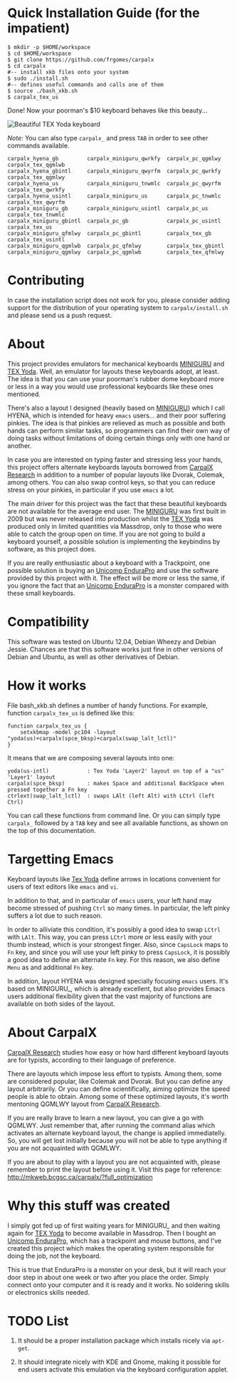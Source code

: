 Quick Installation Guide (for the impatient)
============================================

    $ mkdir -p $HOME/workspace
    $ cd $HOME/workspace
    $ git clone https://github.com/frgomes/carpalx
    $ cd carpalx
	#-- install xkb files onto your system
    $ sudo ./install.sh
    #-- defines useful commands and calls one of them
    $ source ./bash_xkb.sh
    $ carpalx_tex_us

Done! Now your poorman's $10 keyboard behaves like this beauty...

![Beautiful TEX Yoda keyboard]

_Note_: You can also type ``carpalx_`` and press ``TAB`` in order to see other commands available.

    carpalx_hyena_gb         carpalx_miniguru_qwrkfy  carpalx_pc_qgmlwy        carpalx_tex_qgmlwb
    carpalx_hyena_gbintl     carpalx_miniguru_qwyrfm  carpalx_pc_qwrkfy        carpalx_tex_qgmlwy
    carpalx_hyena_us         carpalx_miniguru_tnwmlc  carpalx_pc_qwyrfm        carpalx_tex_qwrkfy
    carpalx_hyena_usintl     carpalx_miniguru_us      carpalx_pc_tnwmlc        carpalx_tex_qwyrfm
    carpalx_miniguru_gb      carpalx_miniguru_usintl  carpalx_pc_us            carpalx_tex_tnwmlc
    carpalx_miniguru_gbintl  carpalx_pc_gb            carpalx_pc_usintl        carpalx_tex_us
    carpalx_miniguru_qfmlwy  carpalx_pc_gbintl        carpalx_tex_gb           carpalx_tex_usintl
    carpalx_miniguru_qgmlwb  carpalx_pc_qfmlwy        carpalx_tex_gbintl
    carpalx_miniguru_qgmlwy  carpalx_pc_qgmlwb        carpalx_tex_qfmlwy


Contributing
============

In case the installation script does not work for you, please consider adding support for the
distribution of your operating system to ``carpalx/install.sh`` and please send us a push request.


About
=====

This project provides emulators for mechanical keyboards [MINIGURU] and [TEX Yoda]. Well, an emulator for layouts these keyboards adopt, at least. The idea is that you can use your poorman's rubber dome keyboard more or less in a way you would use professional keyboards like these ones mentioned.

There's also a layout I designed (heavily based on [MINIGURU]) which I call HYENA, which is intended for heavy ``emacs`` users... and their poor suffering pinkies. The idea is that pinkies are relieved as much as possible and both hands can perform similar tasks, so programmers can find their own way of doing tasks without limitations of doing certain things only with one hand or another.

In case you are interested on typing faster and stressing less your hands, this project offers alternate keyboards layouts borrowed from [CarpalX Research] in addition to a number of popular layouts like Dvorak, Colemak, among others. You can also swap control keys, so that you can reduce stress on your pinkies, in particular if you use ``emacs`` a lot.

The main driver for this project was the fact that these beautiful keyboards are not available for the average end user. The [MINIGURU] was first built in 2009 but was never released into production whilst the [TEX Yoda] was produced only in limited quantities via Massdrop, only to those who were able to catch the group open on time. If you are not going to build a keyboard yourself, a possible solution is implementing the keybindins by software, as this project does.

If you are really enthusiastic about a keyboard with a Trackpoint, one possible solution is buying an [Unicomp EnduraPro] and use the software provided by this project with it. The effect will be more or less the same, if you ignore the fact that an [Unicomp EnduraPro] is a monster compared with these small keyboards.


Compatibility
=============

This software was tested on Ubuntu 12.04, Debian Wheezy and Debian Jessie. Chances are that this software works just fine in other versions of Debian and Ubuntu, as well as other derivatives of Debian.


How it works
============

File bash_xkb.sh defines a number of handy functions. For example, function ``carpalx_tex_us`` is defined like this:

    function carpalx_tex_us {
        setxkbmap -model pc104 -layout "yoda(us)+carpalx(spce_bksp)+carpalx(swap_lalt_lctl)"
    }


It means that we are composing several layouts into one:

    yoda(us-intl)            : Tex Yoda 'Layer2' layout on top of a "us" 'Layer1' layout
    carpalx(spce_bksp)       : makes Space and additional BackSpace when pressed together a Fn key
    ctrlext(swap_lalt_lctl)  : swaps LAlt (left Alt) with LCtrl (left Ctrl)

You can call these functions from command line. Or you can simply type ``carpalx_`` followed by a ``TAB`` key and see all available functions, as shown on the top of this documentation.


Targetting Emacs
================

Keyboard layouts like [Tex Yoda] define arrows in locations convenient for users of text editors like ``emacs`` and ``vi``.

In addition to that, and in particular of ``emacs`` users, your left hand may become stressed of pushing ``Ctrl`` so many times. In particular, the left pinky suffers a lot due to such reason.

In order to alliviate this condition, it's possibly a good idea to swap ``LCtrl`` with ``LAlt``. This way, you can press ``LCtrl`` more or less easily with your thumb instead, which is your strongest finger. Also, since ``CapsLock`` maps to ``Fn`` key, and since you will use your left pinky to press ``CapsLock``, it is possibly a good idea to define an alternate ``Fn`` key. For this reason, we also define ``Menu`` as and additional ``Fn`` key.

In addition, layout HYENA was designed specially focusing ``emacs`` users. It's based on MINIGURU_, which is already excellent, but also provides Emacs users additional flexibility given that the vast majority of functions are available on both sides of the layout.


About CarpalX
=============

[CarpalX Research] studies how easy or how hard different keyboard layouts are for typists, according to their language of preference.

There are layouts which impose less effort to typists. Among them, some are considered popular, like Colemak and Dvorak. But you can define any layout arbitrarily. Or you can define scientifically, aiming optimize the speed people is able to obtain. Among some of these optimized layouts, it's worth mentoning QGMLWY layout from [CarpalX Research].

If you are really brave to learn a new layout, you can give a go with QGMLWY. Just remember that, after running the command alias which activates an alternate keyboard layout, the change is applied immediatelly. So, you will get lost initially because you will not be able to type anything if you are not acquainted with QGMLWY.

If you are about to play with a layout you are not acquainted with, please remember to print the layout before using it. Visit this page for reference: http://mkweb.bcgsc.ca/carpalx/?full_optimization


Why this stuff was created
==========================

I simply got fed up of first waiting years for MINIGURU_ and then waiting again for [TEX Yoda] to become available in Massdrop. Then I bought an [Unicomp EnduraPro], which has a trackpoint and mouse buttons, and I've created this project which makes the operating system responsible for doing the job, not the keyboard.

This is true that EnduraPro is a monster on your desk, but it will reach your door step in about one week or two after you place the order. Simply connect onto your computer and it is ready and it works. No soldering skills or electronics skills needed.


TODO List
=========

1. It should be a proper installation package which installs nicely via ``apt-get``.

2. It should integrate nicely with KDE and Gnome, making it possible for end users activate this emulation via the keyboard configuration applet.


[Beautiful TEX Yoda keyboard]: http://i.imgur.com/O9QsqVG.jpg
[TEX Yoda]: https://www.massdrop.com/buy/tex-yoda?mode=guest_open
[MINIGURU]: http://www.guru-board.com
[Unicomp EnduraPro]: http://pckeyboard.com/page/category/EnduraPro
[CarpalX Research]: http://mkweb.bcgsc.ca/carpalx
